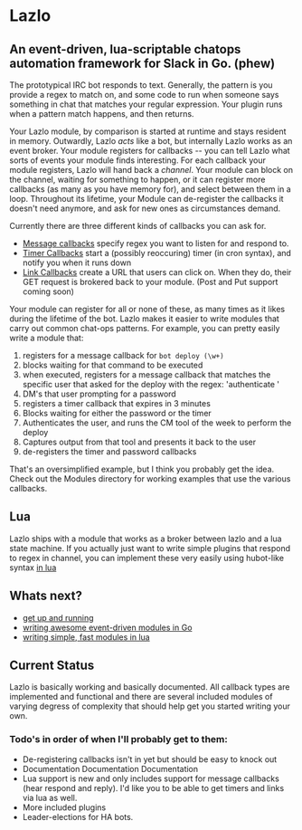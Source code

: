 # Lazlo
## An event-driven, lua-scriptable chatops automation framework for Slack in Go. (phew)

The prototypical IRC bot responds to text. Generally, the pattern is you
provide a regex to match on, and some code to run when someone says something
in chat that matches your regular expression. Your plugin runs when a pattern
match happens, and then returns.

Your Lazlo module, by comparison is started at runtime and stays resident in
memory. Outwardly, Lazlo *acts* like a bot, but internally Lazlo works as an
event broker.  Your module registers for callbacks -- you can tell Lazlo what
sorts of events your module finds interesting. For each callback your module
registers, Lazlo will hand back a *channel*. Your module can block on the
channel, waiting for something to happen, or it can register more callbacks (as
many as you have memory for), and select between them in a loop. Throughout its
lifetime, your Module can de-register the callbacks it doesn't need anymore, and
ask for new ones as circumstances demand.

Currently there are three different kinds of callbacks you can ask for.

* [Message callbacks](docs/messagecb.md) specify regex you want to listen for and respond to. 
* [Timer Callbacks](docs/timercb.md) start a (possibly reoccuring) timer (in cron syntax), and notify you when it runs down
* [Link Callbacks](docs/linkcb.md) create a URL that users can click on. When they do, their GET request is brokered back to your module. (Post and Put support coming soon)

Your module can register for all or none of these, as many times as it likes
during the lifetime of the bot. Lazlo makes it easier to write modules that
carry out common chat-ops patterns. For example, you can pretty easily write a
module that: 

1. registers for a message callback for `bot deploy (\w+)` 
2. blocks waiting for that command to be executed
3. when executed, registers for a message callback that matches the specific user that asked for the deploy with the regex: 'authenticate <password>'
4. DM's that user prompting for a password
5. registers a timer callback that expires in 3 minutes
6. Blocks waiting for either the password or the timer
7. Authenticates the user, and runs the CM tool of the week to perform the deploy
8. Captures output from that tool and presents it back to the user
9. de-registers the timer and password callbacks

That's an oversimplified example, but I think you probably get the idea. Check
out the Modules directory for working examples that use the various callbacks. 

## Lua
Lazlo ships with a module that works as a broker between lazlo and a lua state
machine. If you actually just want to write simple plugins that respond to
regex in channel, you can implement these very easily using hubot-like syntax
[in lua](docs/lua.md)

## Whats next?
* [get up and running](docs/install.md)
* [writing awesome event-driven modules in Go](docs/plugins.md)
* [writing simple, fast modules in lua](docs/lua.md)

## Current Status

Lazlo is basically working and basically documented. All callback types are
implemented and functional and there are several included modules of varying
degress of complexity that should help get you started writing your own.

### Todo's in order of when I'll probably get to them:

* De-registering callbacks isn't in yet but should be easy to knock out
* Documentation Documentation Documentation
* Lua support is new and only includes support for message callbacks (hear respond and reply). I'd like you to be able to get timers and links via lua as well.
* More included plugins
* Leader-elections for HA bots. 
